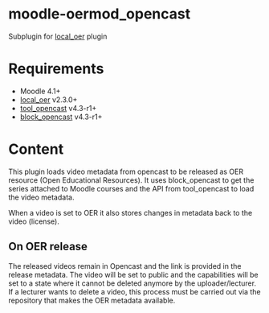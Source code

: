 # moodle-oermod_opencast

Subplugin for [local_oer](https://github.com/llttugraz/moodle-local_oer) plugin

# Requirements

* Moodle 4.1+
* [local_oer](https://github.com/llttugraz/moodle-local_oer) v2.3.0+
* [tool_opencast](https://moodle.org/plugins/tool_opencast) v4.3-r1+
* [block_opencast](https://moodle.org/plugins/block_opencast) v4.3-r1+

# Content

This plugin loads video metadata from opencast to 
be released as OER resource (Open Educational Resources).
It uses block_opencast to get the series attached 
to Moodle courses and the API from tool_opencast to load the video metadata.

When a video is set to OER it also stores changes in metadata back to the video (license).

## On OER release
The released videos remain in Opencast and the link is provided in the release metadata.
The video will be set to public and the capabilities will be set to a state where it cannot be
deleted anymore by the uploader/lecturer.
If a lecturer wants to delete a video, this process 
must be carried out via the repository that makes the OER metadata available.